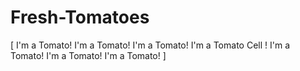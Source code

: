 # Fresh-Tomatoes
[ I'm a Tomato! I'm a Tomato! I'm a Tomato! I'm a Tomato Cell ! I'm a Tomato! I'm a Tomato! I'm a Tomato! ]
